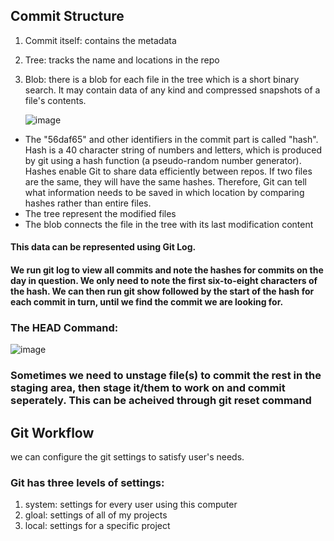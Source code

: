 ## Commit Structure
1. Commit itself: contains the metadata
2. Tree: tracks the name and locations in the repo
3. Blob: there is a blob for each file in the tree which is a short binary search. It may contain data of any kind and compressed snapshots of a file's contents.

   ![image](https://github.com/Sir-Elite/My-Summaries/assets/66035383/c9f3de2c-0cad-4b8d-985a-2588cae4dc90)

* The "56daf65" and other identifiers in the commit part is called "hash". Hash is a 40 character string of numbers and letters, which is produced by git using a hash function (a pseudo-random number generator). Hashes enable Git to share data efficiently between repos. If two files are the same, they will have the same hashes. Therefore, Git can tell what information needs to be saved in which location by comparing hashes rather than entire files.
* The tree represent the modified files
* The blob connects the file in the tree with its last modification content
#### This data can be represented using Git Log.
#### We run git log to view all commits and note the hashes for commits on the day in question. We only need to note the first six-to-eight characters of the hash. We can then run git show followed by the start of the hash for each commit in turn, until we find the commit we are looking for.

### The HEAD Command:
![image](https://github.com/Sir-Elite/My-Summaries/assets/66035383/b1f12102-cc26-4507-8a46-4768b626cef3)

### Sometimes we need to unstage file(s) to commit the rest in the staging area, then stage it/them to work on and commit seperately. This can be acheived through git reset command

## Git Workflow
we can configure the git settings to satisfy user's needs.
### Git has three levels of settings:
1. system: settings for every user using this computer
2. gloal: settings of all of my projects
3. local: settings for a specific project
